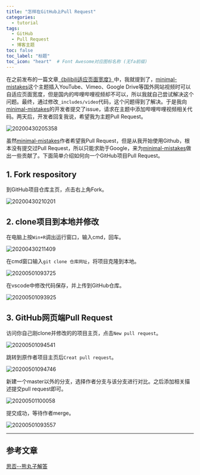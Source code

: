 ```yaml
---
title: "怎样在GitHub上Pull Request"
categories:
  - tutorial
tags:
  - GitHub
  - Pull Request
  - 博客主题
toc: false
toc_label: "标题"
toc_icon: "heart"  # Font Awesome对应图标名称 (无fa前缀)	
---
```

在之前发布的一篇文章[《bilibili适应页面宽度》][1]中，我就提到了，[minimal-mistakes][2]这个主题插入YouTube、Vimeo、Google Drive等国外网站视频时可以自适应页面宽度，但是国内的哔哩哔哩视频却不可以，所以我就自己尝试解决这个问题。最终，通过修改`_includes/video`代码，这个问题得到了解决。于是我向[minimal-mistakes][2]的开发者提交了issue，请求在主题中添加哔哩哔哩视频相关代码。两天后，开发者回复我说，希望我为主题Pull Request。

![20200430205358](https://cdn.jsdelivr.net/gh/sunete/imghost/img20200430205358.png)

虽然[minimal-mistakes][2]作者希望我Pull Request，但是从我开始使用Github，根本没有提交过Pull Request，所以只能求助于Google，来为[minimal-mistakes][2]做出一些贡献了。下面简单介绍如何向一个GitHub项目Pull Request。

## 1. Fork respository
到GitHub项目仓库主页，点击右上角Fork。

![20200430210201](https://cdn.jsdelivr.net/gh/sunete/imghost/img20200430210201.png)

## 2. clone项目到本地并修改
在电脑上按`Win+R`调出运行窗口，输入cmd，回车。

![20200430211409](https://cdn.jsdelivr.net/gh/sunete/imghost/img20200430211409.png)

在cmd窗口输入`git clone 仓库网址`，将项目克隆到本地。

![20200501093725](https://cdn.jsdelivr.net/gh/sunete/imghost/img20200501093725.png)

在vscode中修改代码保存，并上传到GitHub仓库。

![20200501093925](https://cdn.jsdelivr.net/gh/sunete/imghost/img20200501093925.png)

## 3. GitHub网页端Pull Request
访问你自己刚clone并修改的的项目主页，点击`New pull request`。

![20200501094541](https://cdn.jsdelivr.net/gh/sunete/imghost/img20200501094541.png)

跳转到原作者项目主页后`Creat pull request`。

![20200501094746](https://cdn.jsdelivr.net/gh/sunete/imghost/img20200501094746.png)

新建一个master以外的分支，选择作者分支与该分支进行对比。之后添加相关描述提交pull request即可。

![20200501100058](https://cdn.jsdelivr.net/gh/sunete/imghost/img20200501100058.png)

提交成功，等待作者merge。

![20200501093557](https://cdn.jsdelivr.net/gh/sunete/imghost/img20200501093557.png)



---
## 参考文章

[思否--熊丸子解答](https://segmentfault.com/q/1010000006216219)


[1]: https://sunete.github.io/tutorial/bilibili-video-adapts-to-the-width/
[2]: https://github.com/mmistakes/minimal-mistakes